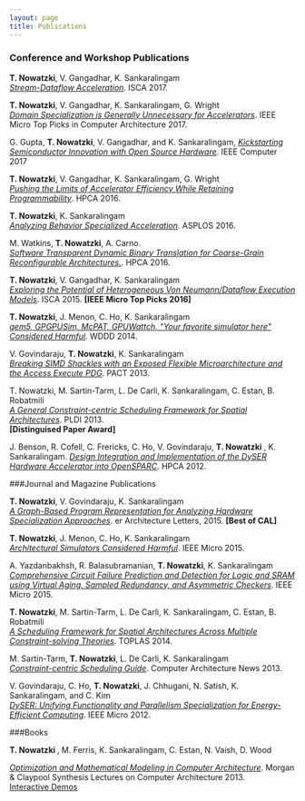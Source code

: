 ```yaml
---
layout: page
title: Publications
---
```

### Conference and Workshop Publications

<p class="publication">
<b>T. Nowatzki</b>, V. Gangadhar, K. Sankaralingam  <br />
<a href="{{ site.baseurl }}/papers/isca2017-stream-dataflow.pdf">
  <cite><u>Stream-Dataflow Acceleration</u></cite></a>. ISCA 2017. 
</p>

<p class="publication">
<b>T. Nowatzki</b>, V. Gangadhar, K. Sankaralingam, G. Wright  <br />
<a href=https://doi.org/10.1109/MM.2017.60>
  <cite><u>Domain Specialization is Generally Unnecessary for Accelerators</u></cite></a>. IEEE Micro Top Picks in Computer Architecture 2017. 
</p>

<p class="publication">
G. Gupta, <b>T. Nowatzki</b>, V. Gangadhar, and K. Sankaralingam,
<a href=https://doi.org/10.1109/MC.2017.162>
  <cite><u>Kickstarting Semiconductor Innovation with Open Source Hardware</u></cite></a>. IEEE Computer 2017
</p>

<p class="publication">
<b>T. Nowatzki</b>, V. Gangadhar, K. Sankaralingam, G. Wright  <br />
<a href="http://research.cs.wisc.edu/vertical/papers/2016/hpca16-lssd.pdf">
  <cite><u>Pushing the Limits of Accelerator Efficiency While Retaining Programmability</u></cite></a>.
HPCA 2016. 
</p>

<p class="publication">
<b>T. Nowatzki</b>, K. Sankaralingam <br />
<a href="http://research.cs.wisc.edu/vertical/papers/2016/asplos16-exocore.pdf">
  <cite><u>Analyzing Behavior Specialized Acceleration</u></cite></a>.
ASPLOS 2016.
</p>

<p class="publication">
M. Watkins, <b>T. Nowatzki</b>, A. Carno. <br />
<a href="http://workbench.lafayette.edu/~watkinma/papers/hpca16.pdf">
  <cite><u>Software Transparent Dynamic Binary Translation for Coarse-Grain Reconfigurable Architectures.</u></cite></a>.
HPCA 2016.
</p>
<p class="publication">
<b>T. Nowatzki</b>, V. Gangadhar, K. Sankaralingam <br />
<a href="http://www.cs.wisc.edu/vertical/papers/2015/isca15-seed.pdf">
  <cite><u>Exploring the Potential of Heterogeneous Von
Neumann/Dataflow Execution Models</u></cite></a>.
ISCA 2015.
<b> [IEEE Micro Top Picks 2016] </b>
</p>
<p class="publication">
<b>T. Nowatzki</b>, J. Menon, C. Ho, K. Sankaralingam  <br />
<a href="http://www.cs.wisc.edu/vertical/papers/2014/wddd-sim-harmful.pdf">
  <cite><u>gem5, GPGPUSim, McPAT, GPUWattch, "Your
favorite simulator here" Considered Harmful</u></cite></a>.
WDDD 2014.
</p>
<p class="publication">
V. Govindaraju, <b>T. Nowatzki</b>, K. Sankaralingam  <br />
<a href="http://www.cs.wisc.edu/vertical/papers/2013/pact13-dyser.pdf">
  <cite><u>Breaking SIMD Shackles with an Exposed Flexible
Microarchitecture and the Access Execute PDG</u></cite></a>.
PACT 2013.
</p>
<p class="publication"
<b>T. Nowatzki</b>, M. Sartin-Tarm, L. De Carli, K. Sankaralingam, C. Estan, B. Robatmili <br />
<a href="http://www.cs.wisc.edu/vertical/papers/2013/pldi13-ilp-scheduler.pdf">
  <cite><u>A General
Constraint-centric Scheduling Framework for Spatial Architectures</u></cite></a>.
PLDI 2013. <br>
<b> [Distinguised Paper Award] </b>
</p>
<p class="publication">
J. Benson, R. Cofell, C. Frericks, C. Ho, V. Govindaraju, <b> T. Nowatzki </b>, K. Sankaralingam.
<a href="http://www.cs.wisc.edu/vertical/papers/2012/hpca12-dyser.pdf">
  <cite><u>Design Integration and Implementation of the DySER Hardware Accelerator into OpenSPARC</u></cite></a>.
HPCA 2012. <br>
</p>

###Journal and Magazine Publications

<p class="publication">
<b>T. Nowatzki</b>, V. Govindaraju, K. Sankaralingam  <br />
<a href="http://ieeexplore.ieee.org/xpl/login.jsp?tp=&arnumber=7243305">
        <cite><u>A Graph-Based Program Representation for Analyzing 
                 Hardware Specialization Approaches</u></cite></a>.
er Architecture Letters, 2015.
<b> [Best of CAL] </b>
</p>

<p class="publication">
<b>T. Nowatzki</b>, J. Menon, C. Ho, K. Sankaralingam  <br />
<a href="http://ieeexplore.ieee.org/stamp/stamp.jsp?tp=&arnumber=7155440">
  <cite><u>Architectural Simulators Considered Harmful</u></cite></a>.
IEEE Micro 2015.
</p>

<p class="publication">
A. Yazdanbakhsh, R. Balasubramanian, <b>T. Nowatzki</b>, K. Sankaralingam  <br />
<a href="http://ieeexplore.ieee.org/stamp/stamp.jsp?tp=&arnumber=7367972">
  <cite><u>Comprehensive Circuit Failure Prediction and Detection for Logic and SRAM using Virtual Aging, Sampled Redundancy, and Asymmetric Checkers</u></cite></a>.
IEEE Micro 2015.
</p>

<p class="publication">
<b>T. Nowatzki</b>, M. Sartin-Tarm, L. De Carli, K. Sankaralingam, C. Estan, B. Robatmili <br />
<a href="http://dl.acm.org/citation.cfm?id=2658993">
  <cite><u>A Scheduling Framework for Spatial Architectures Across Multiple Constraint-solving Theories</u></cite></a>.
TOPLAS 2014. <br>
</p>

<p class="publication">
M. Sartin-Tarm, <b>T. Nowatzki</b>, L. De Carli, K. Sankaralingam <br />
<a href="/~tjn/papers/can-ilp-sched.pdf">
  <cite><u>Constraint-centric Scheduling Guide</u></cite></a>.
Computer Architecture News 2013. <br>

<p class="publication">
V. Govindaraju, C. Ho, <b>T. Nowatzki</b>, J. Chhugani, N. Satish, K. Sankaralingam, and C. Kim <br>
<a href=http://ieeexplore.ieee.org/xpl/articleDetails.jsp?arnumber=6235947"">
  <cite><u>DySER: Unifying Functionality and Parallelism Specialization for Energy-Efficient Computing</u></cite></a>.
IEEE Micro 2012. <br>
</p>

###Books
<p class="publication">
<b> T. Nowatzki </b>, M. Ferris, K. Sankaralingam, C. Estan, N. Vaish, D. Wood <br />
<a href="http://www.morganclaypool.com/doi/abs/10.2200/S00531ED1V01Y201308CAC026">

  <cite><u>Optimization and Mathematical Modeling in Computer Architecture</u></cite></a>.
Morgan & Claypool Synthesis Lectures on Computer Architecture 2013. <br>
<a href="http://www.neos-guide.org/content/computer-architecture"><u>Interactive Demos</u></a>
</p>

